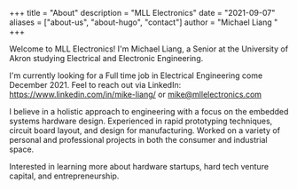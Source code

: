+++
title = "About"
description = "MLL Electronics"
date = "2021-09-07"
aliases = ["about-us", "about-hugo", "contact"]
author = "Michael Liang "
+++

Welcome to MLL Electronics! I'm Michael Liang, a Senior at the University of Akron studying Electrical and Electronic Engineering. 

I'm currently looking for a Full time job in Electrical Engineering come December 2021. Feel to reach out via LinkedIn: https://www.linkedin.com/in/mike-liang/ or mike@mllelectronics.com 

I believe in a holistic approach to engineering with a focus on the embedded systems hardware design. Experienced in rapid prototyping techniques, circuit board layout, and design for manufacturing. Worked on a variety of personal and professional projects in both the consumer and industrial space. 

Interested in learning more about hardware startups, hard tech venture capital, and entrepreneurship. 